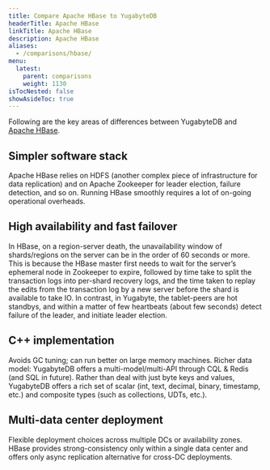 ```yaml
---
title: Compare Apache HBase to YugabyteDB
headerTitle: Apache HBase
linkTitle: Apache HBase
description: Apache HBase
aliases:
  - /comparisons/hbase/
menu:
  latest:
    parent: comparisons
    weight: 1130
isTocNested: false
showAsideToc: true
---
```


Following are the key areas of differences between YugabyteDB and [Apache HBase](http://hbase.apache.org/).

## Simpler software stack

Apache HBase relies on HDFS (another complex piece of infrastructure for data replication) and on Apache Zookeeper for leader election, failure detection, and so on. Running HBase smoothly requires a lot of on-going operational overheads.

## High availability and fast failover

In HBase, on a region-server death, the unavailability window of shards/regions
on the server can be in the order of 60 seconds or more. This is because the HBase master first
needs to wait for the server’s ephemeral node in Zookeeper to expire, followed by time take to split
the transaction logs into per-shard recovery logs, and the time taken to replay the edits from the
transaction log by a new server before the shard is available to take IO. In contrast, in Yugabyte,
the tablet-peers are hot standbys, and within a matter of few heartbeats (about few seconds) detect
failure of the leader, and initiate leader election.

## C++ implementation

Avoids GC tuning; can run better on large memory machines.
Richer data model: YugabyteDB offers a multi-model/multi-API through CQL & Redis (and SQL in future).
Rather than deal with just byte keys and values, YugabyteDB offers a rich set of scalar (int, text,
decimal, binary, timestamp, etc.) and composite types (such as collections, UDTs, etc.).

## Multi-data center deployment

Flexible deployment choices across multiple DCs or availability zones. HBase provides
strong-consistency only within a single data center and offers only async replication alternative for
cross-DC deployments.
